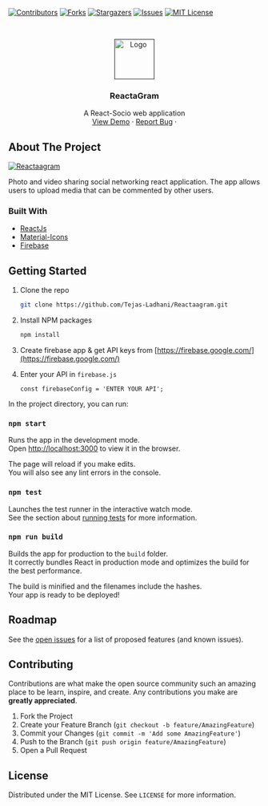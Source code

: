 [![Contributors][contributors-shield]][contributors-url]
[![Forks][forks-shield]][forks-url]
[![Stargazers][stars-shield]][stars-url]
[![Issues][issues-shield]][issues-url]
[![MIT License][license-shield]][license-url]



<!-- PROJECT LOGO -->
<br />
<p align="center">
  <a href="">
    <img src="images/logo.png" alt="Logo" width="80" height="80">
  </a>

  <h3 align="center">ReactaGram</h3>

  <p align="center">
   A React-Socio web application
    <br />
    <a href="https://reactaagram.web.app/">View Demo</a>
    ·
    <a href="https://github.com/Tejas-Ladhani/Reactaagram/issues">Report Bug</a>
    ·
  </p>
</p>



<!-- ABOUT THE PROJECT -->
## About The Project

[![Reactaagram][product-screenshot]](https://example.com)

Photo and video sharing social networking react application.  The app allows users to upload media that can be commented by other users.


### Built With

* [ReactJs](https://reactjs.org/)
* [Material-Icons](https://material-ui.com/components/material-icons/)
* [Firebase](https://firebase.google.com/)



<!-- GETTING STARTED -->
## Getting Started

1. Clone the repo
   ```sh
   git clone https://github.com/Tejas-Ladhani/Reactaagram.git
   ```
2. Install NPM packages
   ```sh
   npm install
   ```
3. Create firebase app & get API keys from [https://firebase.google.com/](https://firebase.google.com/)

4. Enter your API in `firebase.js`
   ```JS
   const firebaseConfig = 'ENTER YOUR API';
   ```

In the project directory, you can run:

### `npm start`

Runs the app in the development mode.\
Open [http://localhost:3000](http://localhost:3000) to view it in the browser.

The page will reload if you make edits.\
You will also see any lint errors in the console.

### `npm test`

Launches the test runner in the interactive watch mode.\
See the section about [running tests](https://facebook.github.io/create-react-app/docs/running-tests) for more information.

### `npm run build`

Builds the app for production to the `build` folder.\
It correctly bundles React in production mode and optimizes the build for the best performance.

The build is minified and the filenames include the hashes.\
Your app is ready to be deployed!



<!-- ROADMAP -->
## Roadmap

See the [open issues](https://github.com/Tejas-Ladhani/Reactaagram/issues) for a list of proposed features (and known issues).



<!-- CONTRIBUTING -->
## Contributing

Contributions are what make the open source community such an amazing place to be learn, inspire, and create. Any contributions you make are **greatly appreciated**.

1. Fork the Project
2. Create your Feature Branch (`git checkout -b feature/AmazingFeature`)
3. Commit your Changes (`git commit -m 'Add some AmazingFeature'`)
4. Push to the Branch (`git push origin feature/AmazingFeature`)
5. Open a Pull Request



<!-- LICENSE -->
## License

Distributed under the MIT License. See `LICENSE` for more information.


<!-- MARKDOWN LINKS & IMAGES -->
<!-- https://www.markdownguide.org/basic-syntax/#reference-style-links -->
[contributors-shield]: https://img.shields.io/github/contributors/Tejas-Ladhani/Reactaagram.svg?style=for-the-badge
[contributors-url]:https://github.com/Tejas-Ladhani/Reactaagram/graphs/contributors
[forks-shield]: https://img.shields.io/github/forks/Tejas-Ladhani/Reactaagram.svg?style=for-the-badge
[forks-url]:https://github.com/Tejas-Ladhani/Reactaagram/network/members
[stars-shield]: https://img.shields.io/github/stars/Tejas-Ladhani/Reactaagram.svg?style=for-the-badge
[stars-url]:https://github.com/Tejas-Ladhani/Reactaagram/stargazers
[issues-shield]: https://img.shields.io/github/issues/Tejas-Ladhani/Reactaagram.svg?style=for-the-badge
[issues-url]:https://github.com/Tejas-Ladhani/Reactaagram/issues
[license-shield]: https://img.shields.io/github/license/Tejas-Ladhani/Reactaagram.svg?style=for-the-badge
[license-url]:https://github.com/Tejas-Ladhani/Reactaagram/blob/master/LICENSE.txt
[product-screenshot]: images/screenshot.png